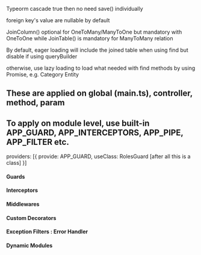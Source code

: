 Typeorm cascade true then no need save() individually

foreign key's value are nullable by default

JoinColumn() optional for OneToMany/ManyToOne but
mandatory with OneToOne while JoinTable() is mandatory
for ManyToMany relation

By default, eager loading will include the joined
table when using find but disable if using queryBuilder

otherwise, use lazy loading to load what needed
with find methods by using Promise, e.g. Category Entity


## These are applied on global (main.ts), controller, method, param

## To apply on module level, use built-in APP_GUARD, APP_INTERCEPTORS, APP_PIPE, APP_FILTER etc.
providers: [{
provide: APP_GUARD,
useClass: RolesGuard [after all this is a class]
}]

#### Guards

#### Interceptors

#### Middlewares

#### Custom Decorators

#### Exception Filters : Error Handler

#### Dynamic Modules
